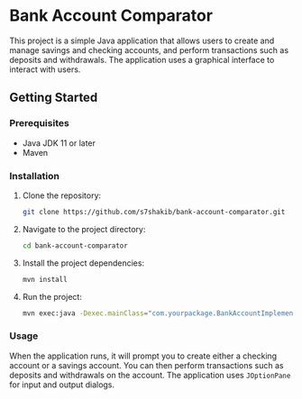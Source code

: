 # Bank Account Comparator

This project is a simple Java application that allows users to create and manage savings and checking accounts, and perform transactions such as deposits and withdrawals. The application uses a graphical interface to interact with users.

## Getting Started

### Prerequisites

- Java JDK 11 or later
- Maven

### Installation

1. Clone the repository:

    ```sh
    git clone https://github.com/s7shakib/bank-account-comparator.git
    ```

2. Navigate to the project directory:

    ```sh
    cd bank-account-comparator
    ```

3. Install the project dependencies:

    ```sh
    mvn install
    ```

4. Run the project:

    ```sh
    mvn exec:java -Dexec.mainClass="com.yourpackage.BankAccountImplementation"
    ```

### Usage

When the application runs, it will prompt you to create either a checking account or a savings account. You can then perform transactions such as deposits and withdrawals on the account. The application uses `JOptionPane` for input and output dialogs.


